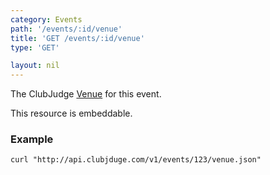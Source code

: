 ```yaml
---
category: Events
path: '/events/:id/venue'
title: 'GET /events/:id/venue'
type: 'GET'

layout: nil
---
```


The ClubJudge [Venue](#/venue-model) for this event.

This resource is embeddable.

### Example

```
curl "http://api.clubjduge.com/v1/events/123/venue.json"
```


